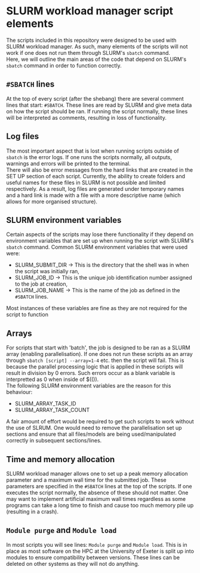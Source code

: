 # SLURM workload manager script elements
The scripts included in this repository were designed to be used with SLURM workload manager. As such, many elements of the scripts will not work if one does not run them through SLURM's `sbatch` command.
\
Here, we will outline the main areas of the code that depend on SLURM's `sbatch` command in order to function correctly.

## `#SBATCH` lines
At the top of every script (after the shebang) there are several comment lines that start: `#SBATCH`. These lines are read by SLURM and give meta data on how the script should be ran. If running the script normally, these lines will be interpreted as comments, resulting in loss of functionality.

## Log files
The most important aspect that is lost when running scripts outside of `sbatch` is the error logs. If one runs the scripts normally, all outputs, warnings and errors will be printed to the terminal.
\
There will also be error messages from the hard links that are created in the SET UP section of each script. Currently, the ability to create folders and useful names for these files in SLURM is not possible and limited respectively. As a result, log files are generated under temporary names and a hard link is made with a file with a more descriptive name (which allows for more organised structure).

## SLURM environment variables
Certain aspects of the scripts may lose there functionality if they depend on environment variables that are set up when running the script with SLURM's `sbatch` command. Common SLURM environment variables that were used were:
- SLURM_SUBMIT_DIR -> This is the directory that the shell was in when the script was initially ran,
- SLURM_JOB_ID -> This is the unique job identification number assigned to the job at creation,
- SLURM_JOB_NAME -> This is the name of the job as defined in the `#SBATCH` lines.

Most instances of these variables are fine as they are not required for the script to function

## Arrays
For scripts that start with 'batch', the job is designed to be ran as a SLURM array (enabling parallelisation). If one does not run these scripts as an array through `sbatch [script] --array=1-4` etc. then the script will fail. This is because the parallel processing logic that is applied in these scripts will result in division by 0 errors. Such errors occur as a blank variable is interpretted as 0 when inside of $(()).
\
The following SLURM environment variables are the reason for this behaviour:
- SLURM_ARRAY_TASK_ID
- SLURM_ARRAY_TASK_COUNT

A fair amount of effort would be required to get such scripts to work without the use of SLRUM. One would need to remove the parallelisation set up sections and ensure that all files/models are being used/manipulated correctly in subsequent sections/lines.

## Time and memory allocation
SLURM workload manager allows one to set up a peak memory allocation parameter and a maximum wall time for the submitted job. These parameters are specified in the `#SBATCH` lines at the top of the scripts. If one executes the script normally, the absence of these should not matter. One may want to implement artificial maximum wall times regardless as some programs can take a long time to finish and cause too much memory pile up (resulting in a crash).

## `Module purge` and `Module load`
In most scripts you will see lines: `Module purge` and `Module load`. This is in place as most software on the HPC at the University of Exeter is split up into modules to ensure compatibility between versions. These lines can be deleted on other systems as they will not do anything. 
